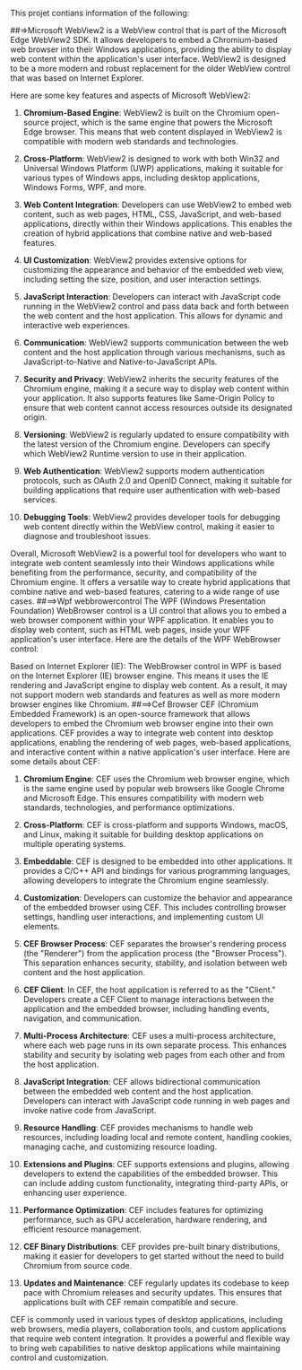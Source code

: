 This projet contians information of the following:

##=>Microsoft WebView2 is a WebView control that is part of the Microsoft Edge WebView2 SDK. It allows developers to embed a Chromium-based web browser into their Windows applications, providing the ability to display web content within the application's user interface. WebView2 is designed to be a more modern and robust replacement for the older WebView control that was based on Internet Explorer.

Here are some key features and aspects of Microsoft WebView2:

1. **Chromium-Based Engine**: WebView2 is built on the Chromium open-source project, which is the same engine that powers the Microsoft Edge browser. This means that web content displayed in WebView2 is compatible with modern web standards and technologies.

2. **Cross-Platform**: WebView2 is designed to work with both Win32 and Universal Windows Platform (UWP) applications, making it suitable for various types of Windows apps, including desktop applications, Windows Forms, WPF, and more.

3. **Web Content Integration**: Developers can use WebView2 to embed web content, such as web pages, HTML, CSS, JavaScript, and web-based applications, directly within their Windows applications. This enables the creation of hybrid applications that combine native and web-based features.

4. **UI Customization**: WebView2 provides extensive options for customizing the appearance and behavior of the embedded web view, including setting the size, position, and user interaction settings.

5. **JavaScript Interaction**: Developers can interact with JavaScript code running in the WebView2 control and pass data back and forth between the web content and the host application. This allows for dynamic and interactive web experiences.

6. **Communication**: WebView2 supports communication between the web content and the host application through various mechanisms, such as JavaScript-to-Native and Native-to-JavaScript APIs.

7. **Security and Privacy**: WebView2 inherits the security features of the Chromium engine, making it a secure way to display web content within your application. It also supports features like Same-Origin Policy to ensure that web content cannot access resources outside its designated origin.

8. **Versioning**: WebView2 is regularly updated to ensure compatibility with the latest version of the Chromium engine. Developers can specify which WebView2 Runtime version to use in their application.

9. **Web Authentication**: WebView2 supports modern authentication protocols, such as OAuth 2.0 and OpenID Connect, making it suitable for building applications that require user authentication with web-based services.

10. **Debugging Tools**: WebView2 provides developer tools for debugging web content directly within the WebView control, making it easier to diagnose and troubleshoot issues.

Overall, Microsoft WebView2 is a powerful tool for developers who want to integrate web content seamlessly into their Windows applications while benefiting from the performance, security, and compatibility of the Chromium engine. It offers a versatile way to create hybrid applications that combine native and web-based features, catering to a wide range of use cases.
##==>Wpf webbrowercontrol
The WPF (Windows Presentation Foundation) WebBrowser control is a UI control that allows you to embed a web browser component within your WPF application. It enables you to display web content, such as HTML web pages, inside your WPF application's user interface. Here are the details of the WPF WebBrowser control:

Based on Internet Explorer (IE):
The WebBrowser control in WPF is based on the Internet Explorer (IE) browser engine. This means it uses the IE rendering and JavaScript engine to display web content. As a result, it may not support modern web standards and features as well as more modern browser engines like Chromium.
##==>Cef Browser
CEF (Chromium Embedded Framework) is an open-source framework that allows developers to embed the Chromium web browser engine into their own applications. CEF provides a way to integrate web content into desktop applications, enabling the rendering of web pages, web-based applications, and interactive content within a native application's user interface. Here are some details about CEF:

1. **Chromium Engine**: CEF uses the Chromium web browser engine, which is the same engine used by popular web browsers like Google Chrome and Microsoft Edge. This ensures compatibility with modern web standards, technologies, and performance optimizations.

2. **Cross-Platform**: CEF is cross-platform and supports Windows, macOS, and Linux, making it suitable for building desktop applications on multiple operating systems.

3. **Embeddable**: CEF is designed to be embedded into other applications. It provides a C/C++ API and bindings for various programming languages, allowing developers to integrate the Chromium engine seamlessly.

4. **Customization**: Developers can customize the behavior and appearance of the embedded browser using CEF. This includes controlling browser settings, handling user interactions, and implementing custom UI elements.

5. **CEF Browser Process**: CEF separates the browser's rendering process (the "Renderer") from the application process (the "Browser Process"). This separation enhances security, stability, and isolation between web content and the host application.

6. **CEF Client**: In CEF, the host application is referred to as the "Client." Developers create a CEF Client to manage interactions between the application and the embedded browser, including handling events, navigation, and communication.

7. **Multi-Process Architecture**: CEF uses a multi-process architecture, where each web page runs in its own separate process. This enhances stability and security by isolating web pages from each other and from the host application.

8. **JavaScript Integration**: CEF allows bidirectional communication between the embedded web content and the host application. Developers can interact with JavaScript code running in web pages and invoke native code from JavaScript.

9. **Resource Handling**: CEF provides mechanisms to handle web resources, including loading local and remote content, handling cookies, managing cache, and customizing resource loading.

10. **Extensions and Plugins**: CEF supports extensions and plugins, allowing developers to extend the capabilities of the embedded browser. This can include adding custom functionality, integrating third-party APIs, or enhancing user experience.

11. **Performance Optimization**: CEF includes features for optimizing performance, such as GPU acceleration, hardware rendering, and efficient resource management.

12. **CEF Binary Distributions**: CEF provides pre-built binary distributions, making it easier for developers to get started without the need to build Chromium from source code.

13. **Updates and Maintenance**: CEF regularly updates its codebase to keep pace with Chromium releases and security updates. This ensures that applications built with CEF remain compatible and secure.

CEF is commonly used in various types of desktop applications, including web browsers, media players, collaboration tools, and custom applications that require web content integration. It provides a powerful and flexible way to bring web capabilities to native desktop applications while maintaining control and customization.
